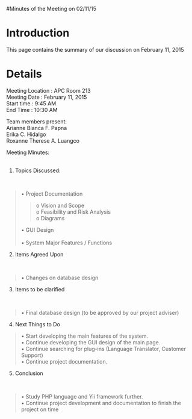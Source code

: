 #Minutes of the Meeting on 02/11/15

# Introduction #

This page contains the summary of our discussion on February 11, 2015


# Details #

Meeting Location : APC Room 213 <br>
Meeting Date : February 11, 2015 <br>
Start time : 9:45 AM <br>
End Time : 10:30 AM <br>

Team members present:<br>
Arianne Bianca F. Papna <br>
Erika C. Hidalgo <br>
Roxanne Therese A. Luangco <br>

Meeting Minutes:<br>
<br>
1. Topics Discussed:<br>
<br>
<blockquote>• Project Documentation<br>
<blockquote>o Vision and Scope <br>
o Feasibility and Risk Analysis <br>
o Diagrams<br>
</blockquote>• GUI Design <br><br>
• System Major Features / Functions</blockquote>

2. Items Agreed Upon<br>
<br>
<blockquote>• Changes on database design</blockquote>

3. Items to be clarified<br>
<br>
<blockquote>• Final database design (to be approved by our project adviser)</blockquote>

4. Next Things to Do<br>
<blockquote>• Start developing the main features of the system. <br>
• Continue developing the GUI design of the main page. <br>
• Continue searching for plug-ins (Language Translator, Customer Support) <br>
• Continue project documentation. <br></blockquote>

5. Conclusion<br>
<br>
<blockquote>• Study PHP language and Yii framework further. <br>
• Continue project development and documentation to finish the project on time